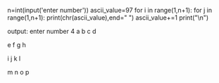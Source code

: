 n=int(input('enter number'))
ascii_value=97
for i in range(1,n+1):
     for j in range(1,n+1):
          print(chr(ascii_value),end=" ")
          ascii_value+=1 
     print("\n")
     
output:
enter number
4
a b c d 

e f g h 

i j k l 

m n o p 
